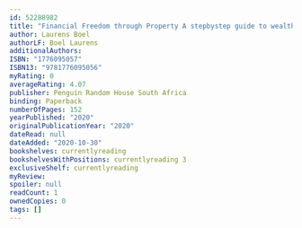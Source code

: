 ```yaml
---
id: 52288982
title: "Financial Freedom through Property A stepbystep guide to wealth creation"
author: Laurens Boel
authorLF: Boel Laurens
additionalAuthors:
ISBN: "1776095057"
ISBN13: "9781776095056"
myRating: 0
averageRating: 4.07
publisher: Penguin Random House South Africa
binding: Paperback
numberOfPages: 152
yearPublished: "2020"
originalPublicationYear: "2020"
dateRead: null
dateAdded: "2020-10-30"
bookshelves: currentlyreading
bookshelvesWithPositions: currentlyreading 3
exclusiveShelf: currentlyreading
myReview:
spoiler: null
readCount: 1
ownedCopies: 0
tags: []
---
```

